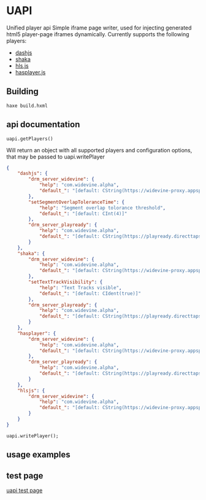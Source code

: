 # UAPI

Unified player api 
Simple iframe page writer, used for injecting generated html5 player-page iframes dynamically. Currently supports the following players:
 - [dashjs](https://github.com/Dash-Industry-Forum/dash.js)
 - [shaka](https://github.com/google/shaka-player)
 - [hls.js](https://github.com/video-dev/hls.js)
 - [hasplayer.js](https://github.com/Orange-OpenSource/hasplayer.js)

## Building

    haxe build.hxml

## api documentation
    
    uapi.getPlayers()

Will return an object with all supported players and configuration options, that may be passed to uapi.writePlayer

```json
{
	"dashjs": {
		"drm_server_widevine": {
			"help": "com.widevine.alpha",
			"default_": "[default: CString(https://widevine-proxy.appspot.com/proxy)]"
		},
		"setSegmentOverlapToleranceTime": {
			"help": "Segment overlap tolorance threshold",
			"default_": "[default: CInt(4)]"
		},
		"drm_server_playready": {
			"help": "com.widevine.alpha",
			"default_": "[default: CString(https://playready.directtaps.net/pr/svc/rightsmanager.asmx?PlayRight=1&UseSimpleNonPersistentLicense=1&PlayEnablers=786627D8-C2A6-44BE-8F88-08AE255B01A7)]"
		}
	},
	"shaka": {
		"drm_server_widevine": {
			"help": "com.widevine.alpha",
			"default_": "[default: CString(https://widevine-proxy.appspot.com/proxy)]"
		},
		"setTextTrackVisibility": {
			"help": "Text Tracks visible",
			"default_": "[default: CIdent(true)]"
		},
		"drm_server_playready": {
			"help": "com.widevine.alpha",
			"default_": "[default: CString(https://playready.directtaps.net/pr/svc/rightsmanager.asmx?PlayRight=1&UseSimpleNonPersistentLicense=1&PlayEnablers=786627D8-C2A6-44BE-8F88-08AE255B01A7)]"
		}
	},
	"hasplayer": {
		"drm_server_widevine": {
			"help": "com.widevine.alpha",
			"default_": "[default: CString(https://widevine-proxy.appspot.com/proxy)]"
		},
		"drm_server_playready": {
			"help": "com.widevine.alpha",
			"default_": "[default: CString(https://playready.directtaps.net/pr/svc/rightsmanager.asmx?PlayRight=1&UseSimpleNonPersistentLicense=1&PlayEnablers=786627D8-C2A6-44BE-8F88-08AE255B01A7)]"
		}
	},
	"hlsjs": {
		"drm_server_widevine": {
			"help": "com.widevine.alpha",
			"default_": "[default: CString(https://widevine-proxy.appspot.com/proxy)]"
		}
	}
}
```

    uapi.writePlayer();

    

## usage examples

## test page
[uapi test page](bin/index.html)